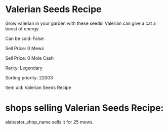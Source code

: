 # Valerian Seeds Recipe

Grow valerian in your garden with these seeds! Valerian can give a cat a boost of energy.

Can be sold: False

Sell Price: 0 Mews

Sell Price: 0 Mole Cash

Rarity: Legendary

Sorting priority: 22003

Item uid: Valerian Seeds Recipe

# shops selling Valerian Seeds Recipe:

alabaster_shop_name sells it for 25 mews.